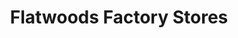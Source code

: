 ---
title: "Flatwoods Factory Stores"
url: /sutton/flatwoods-factory-stores/
shop: Einkaufszentrum
---